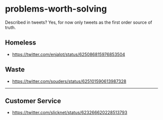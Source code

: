# problems-worth-solving

Described in tweets? Yes, for now only tweets as the first order source of truth.

## Homeless

* https://twitter.com/enjalot/status/625086815976853504

## Waste

* https://twitter.com/souders/status/625101590613987328

---

## Customer Service

* https://twitter.com/slicknet/status/623266620228513793
